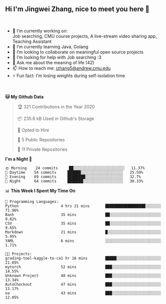 Hi I'm Jingwei Zhang, nice to meet you here 👋
---
<br>


- 🔭 I’m currently working on: <br>
    Job searching, CMU course projects, A live-stream video sharing app, Teaching Assistant
- 🌱 I’m currently learning Java, Golang
- 👯 I’m looking to collaborate on meaningful open source projects
- 🤔 I’m looking for help with Job searching :3
- 💬 Ask me about the meaning of life (42)
- 📫 How to reach me: jzhang5@andrew.cmu.edu
- ⚡ Fun fact: I'm losing weights during self-isolation time
<br>


<!--START_SECTION:waka-->
**🐱 My Github Data** 

> 🏆 321 Contributions in the Year 2020
 > 
> 📦 235.6 kB Used in Github's Storage 
 > 
> 💼 Opted to Hire
 > 
> 📜 5 Public Repositories
 > 
> 🔑 11 Private Repositories 

**I'm a Night 🦉** 

```text
🌞 Morning    24 commits     ██░░░░░░░░░░░░░░░░░░░░░░░   11.37% 
🌆 Daytime    54 commits     ██████░░░░░░░░░░░░░░░░░░░   25.59% 
🌃 Evening    69 commits     ████████░░░░░░░░░░░░░░░░░   32.7% 
🌙 Night      64 commits     ███████░░░░░░░░░░░░░░░░░░   30.33%

```


📊 **This Week I Spent My Time On** 

```text
💬 Programming Languages: 
Python                   4 hrs 21 mins       ██████████████████░░░░░░░   71.96% 
Bash                     35 mins             ██░░░░░░░░░░░░░░░░░░░░░░░   9.82% 
CSV                      35 mins             ██░░░░░░░░░░░░░░░░░░░░░░░   9.65% 
Markdown                 21 mins             █░░░░░░░░░░░░░░░░░░░░░░░░   5.95% 
YAML                     6 mins              ░░░░░░░░░░░░░░░░░░░░░░░░░   1.71%

🐱‍💻 Projects: 
grading-tool-kaggle-to-ca1 hr 16 mins        █████░░░░░░░░░░░░░░░░░░░░   21.05% 
mytorch                  52 mins             ███░░░░░░░░░░░░░░░░░░░░░░   14.55% 
Unknown Project          48 mins             ███░░░░░░░░░░░░░░░░░░░░░░   13.34% 
AutoCheckout             47 mins             ███░░░░░░░░░░░░░░░░░░░░░░   13.17% 
oa                       43 mins             ███░░░░░░░░░░░░░░░░░░░░░░   12.05%

```


<!--END_SECTION:waka-->
